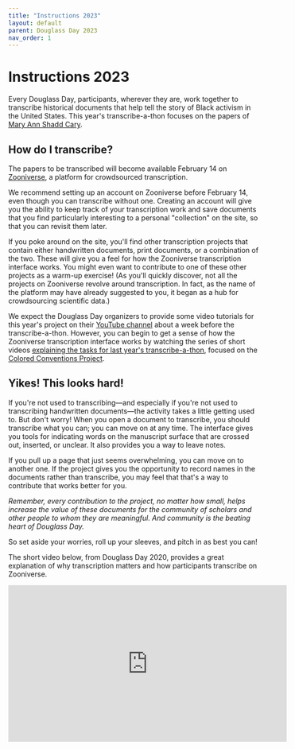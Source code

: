 ```yaml
---
title: "Instructions 2023"
layout: default
parent: Douglass Day 2023
nav_order: 1
---
```


# Instructions 2023

Every Douglass Day, participants, wherever they are, work together to transcribe historical documents that help tell the story of Black activism in the United States. This year's transcribe-a-thon focuses on the papers of [Mary Ann Shadd Cary](https://douglassday.org/shadd/).

## How do I transcribe?

The papers to be transcribed will become available February 14 on [Zooniverse](https://www.zooniverse.org/), a platform for crowdsourced transcription.

We recommend setting up an account on Zooniverse before February 14, even though you can transcribe without one. Creating an account will give you the ability to keep track of your transcription work and save documents that you find particularly interesting to a personal "collection" on the site, so that you can revisit them later.

If you poke around on the site, you'll find other transcription projects that contain either handwritten documents, print documents, or a combination of the two. These will give you a feel for how the Zooniverse transcription interface works. You might even want to contribute to one of these other projects as a warm-up exercise! (As you'll quickly discover, not all the projects on Zooniverse revolve around transcription. In fact, as the name of the platform may have already suggested to you, it began as a hub for crowdsourcing scientific data.)

We expect the Douglass Day organizers to provide some video tutorials for this year's project on their [YouTube channel](https://www.youtube.com/@douglassday) about a week before the transcribe-a-thon. However, you can begin to get a sense of how the Zooniverse transcription interface works by watching the series of short videos [explaining the tasks for last year's transcribe-a-thon](https://www.youtube.com/watch?v=-D3O4tCFTAk), focused on the [Colored Conventions Project](https://www.zooniverse.org/projects/douglassday/transcribe-colored-conventions). 

## Yikes! This looks hard!

If you're not used to transcribing&mdash;and especially if you're not used to transcribing handwritten documents&mdash;the activity takes a little getting used to. But don't worry! When you open a document to transcribe, you should transcribe what you can; you can move on at any time. The interface gives you tools for indicating words on the manuscript surface that are crossed out, inserted, or unclear. It also provides you a way to leave notes. 

If you pull up a page that just seems overwhelming, you can move on to another one. If the project gives you the opportunity to record names in the documents rather than transcribe, you may feel that that's a way to contribute that works better for you. 

*Remember, every contribution to the project, no matter how small, helps increase the value of these documents for the community of scholars and other people to whom they are meaningful. And community is the beating heart of Douglass Day.* 

So set aside your worries, roll up your sleeves, and pitch in as best you can!

The short video below, from Douglass Day 2020, provides a great explanation of why transcription matters and how participants transcribe on Zooniverse.

<iframe width="560" height="315" src="https://www.youtube.com/embed/27aaK1Ss8xw" title="YouTube video player" frameborder="0" allow="accelerometer; autoplay; clipboard-write; encrypted-media; gyroscope; picture-in-picture; web-share" allowfullscreen></iframe>
